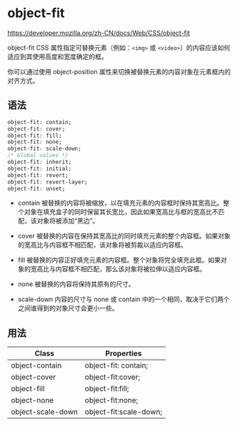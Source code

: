 # object-fit

<https://developer.mozilla.org/zh-CN/docs/Web/CSS/object-fit>

object-fit CSS 属性指定可替换元素（例如：`<img>` 或 `<video>`）的内容应该如何适应到其使用高度和宽度确定的框。

你可以通过使用 object-position 属性来切换被替换元素的内容对象在元素框内的对齐方式。

## 语法

```css
object-fit: contain;
object-fit: cover;
object-fit: fill;
object-fit: none;
object-fit: scale-down;
/* Global values */
object-fit: inherit;
object-fit: initial;
object-fit: revert;
object-fit: revert-layer;
object-fit: unset;
```

- contain 被替换的内容将被缩放，以在填充元素的内容框时保持其宽高比。整个对象在填充盒子的同时保留其长宽比，因此如果宽高比与框的宽高比不匹配，该对象将被添加“黑边”。

- cover 被替换的内容在保持其宽高比的同时填充元素的整个内容框。如果对象的宽高比与内容框不相匹配，该对象将被剪裁以适应内容框。

- fill 被替换的内容正好填充元素的内容框。整个对象将完全填充此框。如果对象的宽高比与内容框不相匹配，那么该对象将被拉伸以适应内容框。

- none 被替换的内容将保持其原有的尺寸。

- scale-down 内容的尺寸与 none 或 contain 中的一个相同，取决于它们两个之间谁得到的对象尺寸会更小一些。

## 用法

| Class             | Properties             |
| ----------------- | ---------------------- |
| object-contain    | object-fit: contain;   |
| object-cover      | object-fit:cover;      |
| object-fill       | object-fit:fill;       |
| object-none       | object-fit:none;       |
| object-scale-down | object-fit:scale-down; |
